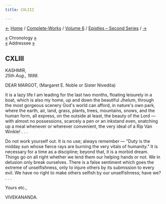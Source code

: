 ```yaml
---
title: CXLIII

---
```

<div>

[←](142_friend.htm) [Home](../../../index.htm) /
[Complete-Works](../../complete_works.htm) / [Volume
6](../volume_6_contents.htm) / [Epistles – Second
Series](epistles_second_series_contents.htm) / [→](144_dear.htm)

  

[«](../../volume_9/letters_fifth_series/126_your_highness.htm)
Chronology [»](../../volume_8/epistles_fourth_series/132_mary.htm)  
[«](141_margot.htm) Addressee
[»](../../volume_9/letters_fifth_series/130_margot.htm)

## CXLIII

KASHMIR,  
*25th Aug., 1898*.

DEAR MARGOT, (Margaret E. Noble or Sister Nivedita)

It is a lazy life I am leading for the last two months, floating
leisurely in a boat, which is also my home, up and down the beautiful
Jhelum, through the most gorgeous scenery God's world can afford, in
nature's own park, where the earth, air, land, grass, plants, trees,
mountains, snows, and the human form, all express, on the outside at
least, the beauty of the Lord — with almost no possessions, scarcely a
pen or an inkstand even, snatching up a meal whenever or wherever
convenient, the very ideal of a Rip Van Winkle! . . .

Do not work yourself out. It is no use; always remember — "Duty is the
midday sun whose fierce rays are burning the very vitals of humanity."
It is necessary for a time as a discipline; beyond that, it is a morbid
dream. Things go on all right whether we lend them our helping hands or
not. We in delusion only break ourselves. There is a false sentiment
which goes the extreme of unselfishness, only to injure others by its
submission to every evil. We have no right to make others selfish by our
unselfishness; have we? . . . 

Yours etc.,

VIVEKANANDA.

</div>
